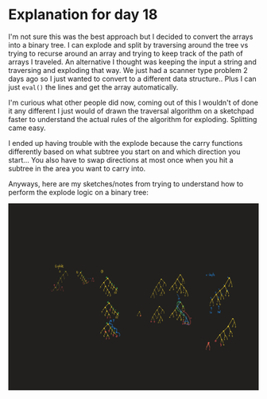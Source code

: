 # Explanation for day 18

I'm not sure this was the best approach but I decided to convert the arrays into a binary tree. I can explode and split by traversing around the tree vs trying to recurse around an array and trying to keep track of the path of arrays I traveled. An alternative I thought was keeping the input a string and traversing and exploding that way.  We just had a scanner type problem 2 days ago so I just wanted to convert to a different data structure.. Plus I can just `eval()` the lines and get the array automatically.

I'm curious what other people did now, coming out of this I wouldn't of done it any different I just would of drawn the traversal algorithm on a sketchpad faster to understand the actual rules of the algorithm for exploding. Splitting came easy.

I ended up having trouble with the explode because the carry functions differently based on what subtree you start on and which direction you start... You also have to swap directions at most once when you hit a subtree in the area you want to carry into.

Anyways, here are my sketches/notes from trying to understand how to perform the explode logic on a binary tree:


![Sketch](./sketch.png)